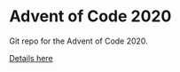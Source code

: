 # Advent of Code 2020
Git repo for the Advent of Code 2020.

[Details here](https://adventofcode.com/2020)
